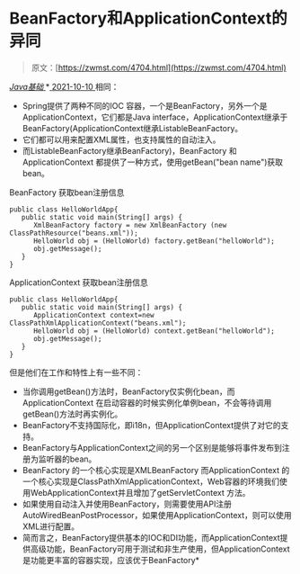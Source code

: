<!--yml
category: 未分类
date: 0001-01-01 00:00:00
-->

# BeanFactory和ApplicationContext的异同

> 原文：[https://zwmst.com/4704.html](https://zwmst.com/4704.html)

   [ *Java基础* ](https://zwmst.com/java%e5%9f%ba%e7%a1%80)*[ <time datetime="2021-10-10T15:40:22+08:00"> 2021-10-10 </time> ](https://zwmst.com/4704.html)  相同：

*   Spring提供了两种不同的IOC 容器，一个是BeanFactory，另外一个是ApplicationContext，它们都是Java interface，ApplicationContext继承于BeanFactory(ApplicationContext继承ListableBeanFactory。
*   它们都可以用来配置XML属性，也支持属性的自动注入。
*   而ListableBeanFactory继承BeanFactory)，BeanFactory 和 ApplicationContext 都提供了一种方式，使用getBean("bean name")获取bean。

BeanFactory 获取bean注册信息

```
public class HelloWorldApp{ 
   public static void main(String[] args) { 
      XmlBeanFactory factory = new XmlBeanFactory (new ClassPathResource("beans.xml")); 
      HelloWorld obj = (HelloWorld) factory.getBean("helloWorld");    
      obj.getMessage();    
   }
}
```

ApplicationContext 获取bean注册信息

```
public class HelloWorldApp{ 
   public static void main(String[] args) { 
      ApplicationContext context=new ClassPathXmlApplicationContext("beans.xml"); 
      HelloWorld obj = (HelloWorld) context.getBean("helloWorld");    
      obj.getMessage();    
   }
}
```

但是他们在工作和特性上有一些不同：

*   当你调用getBean()方法时，BeanFactory仅实例化bean，而ApplicationContext 在启动容器的时候实例化单例bean，不会等待调用getBean()方法时再实例化。
*   BeanFactory不支持国际化，即i18n，但ApplicationContext提供了对它的支持。
*   BeanFactory与ApplicationContext之间的另一个区别是能够将事件发布到注册为监听器的bean。
*   BeanFactory 的一个核心实现是XMLBeanFactory 而ApplicationContext 的一个核心实现是ClassPathXmlApplicationContext，Web容器的环境我们使用WebApplicationContext并且增加了getServletContext 方法。
*   如果使用自动注入并使用BeanFactory，则需要使用API注册AutoWiredBeanPostProcessor，如果使用ApplicationContext，则可以使用XML进行配置。
*   简而言之，BeanFactory提供基本的IOC和DI功能，而ApplicationContext提供高级功能，BeanFactory可用于测试和非生产使用，但ApplicationContext是功能更丰富的容器实现，应该优于BeanFactory*